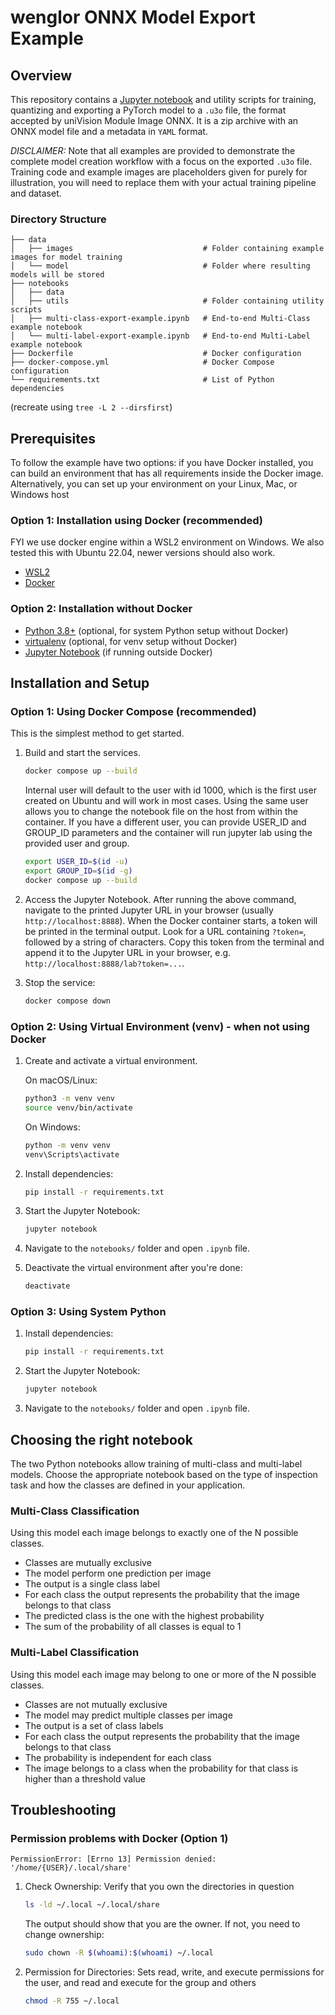 # wenglor ONNX Model Export Example

## Overview

This repository contains a [Jupyter notebook](notebooks/model-export-example.ipynb) and utility scripts for training, quantizing and exporting a PyTorch model to
a `.u3o` file, the format accepted by uniVision Module Image ONNX. It is a zip archive with an ONNX model file and a metadata in `YAML` format.

*DISCLAIMER:* Note that all examples are provided to demonstrate the complete model creation workflow with a focus on the exported `.u3o` file.
Training code and example images are placeholders given for purely for illustration, you will need to replace them with your actual training pipeline
and dataset.

### Directory Structure

```shell
├── data
│   ├── images                             # Folder containing example images for model training
│   └── model                              # Folder where resulting models will be stored
├── notebooks
│   ├── data
│   ├── utils                              # Folder containing utility scripts
│   ├── multi-class-export-example.ipynb   # End-to-end Multi-Class example notebook
│   └── multi-label-export-example.ipynb   # End-to-end Multi-Label example notebook
├── Dockerfile                             # Docker configuration
├── docker-compose.yml                     # Docker Compose configuration
└── requirements.txt                       # List of Python dependencies                
```

(recreate using `tree -L 2 --dirsfirst`)

## Prerequisites

To follow the example have two options: if you have Docker installed, you can build an environment that has all requirements inside the Docker image. Alternatively, you can set up your environment on your  Linux, Mac, or Windows host

### Option 1: Installation using Docker (recommended)

FYI we use docker engine within a WSL2 environment on Windows. We also tested this with Ubuntu 22.04, newer versions should also work.

- [WSL2](https://learn.microsoft.com/en-us/windows/wsl/install)
- [Docker](https://docs.docker.com/engine/install/)

### Option 2: Installation without Docker

- [Python 3.8+](https://www.python.org/downloads/) (optional, for system Python setup without Docker)
- [virtualenv](https://virtualenv.pypa.io/en/latest/installation.html) (optional, for venv setup without Docker)
- [Jupyter Notebook](https://jupyter.org/install) (if running outside Docker)

## Installation and Setup

### Option 1: Using Docker Compose (recommended)

This is the simplest method to get started.

1. Build and start the services.

   ```bash
   docker compose up --build
   ```

   Internal user will default to the user with id 1000, which is the first user created on Ubuntu and will work in most cases.
   Using the same user allows you to change the notebook file on the host from within the container.
   If you have a different user, you can provide USER_ID and GROUP_ID parameters and the
   container will run jupyter lab using the provided user and group.

   ```bash
   export USER_ID=$(id -u)
   export GROUP_ID=$(id -g)
   docker compose up --build
   ```

2. Access the Jupyter Notebook. After running the above command, navigate to the printed Jupyter URL in your browser (usually `http://localhost:8888`). When the Docker container starts, a token will be printed in the terminal output. Look for a URL containing `?token=`, followed by a string of characters. Copy this token from the terminal and append it to the Jupyter URL in your browser, e.g. `http://localhost:8888/lab?token=...`.

3. Stop the service:

   ```bash
   docker compose down
   ```

### Option 2: Using Virtual Environment (venv) - when not using Docker

1. Create and activate a virtual environment.

   On macOS/Linux:

   ```bash
   python3 -m venv venv
   source venv/bin/activate
   ```

   On Windows:

   ```bash
   python -m venv venv
   venv\Scripts\activate
   ```

2. Install dependencies:

   ```bash
   pip install -r requirements.txt
   ```

3. Start the Jupyter Notebook:

   ```bash
   jupyter notebook
   ```

4. Navigate to the `notebooks/` folder and open `.ipynb` file.

5. Deactivate the virtual environment after you're done:

   ```bash
   deactivate
   ```

### Option 3: Using System Python

1. Install dependencies:

   ```bash
   pip install -r requirements.txt
   ```

2. Start the Jupyter Notebook:

   ```bash
   jupyter notebook
   ```

3. Navigate to the `notebooks/` folder and open `.ipynb` file.

## Choosing the right notebook
   The two Python notebooks allow training of multi-class and multi-label models. Choose the appropriate notebook based on the type of inspection task and how the classes are defined in your application.

### Multi-Class Classification
   Using this model each image belongs to exactly one of the N possible classes.
   - Classes are mutually exclusive
   - The model perform one prediction per image
   - The output is a single class label
   - For each class the output represents the probability that the image belongs to that class
   - The predicted class is the one with the highest probability
   - The sum of the probability of all classes is equal to 1

### Multi-Label Classification
   Using this model each image may belong to one or more of the N possible classes.
   - Classes are not mutually exclusive
   - The model may predict multiple classes per image
   - The output is a set of class labels
   - For each class the output represents the probability that the image belongs to that class
   - The probability is independent for each class
   - The image belongs to a class when the probability for that class is higher than a threshold value

## Troubleshooting

### Permission problems with Docker (Option 1)

`PermissionError: [Errno 13] Permission denied: '/home/{USER}/.local/share'`

   1. Check Ownership:
      Verify that you own the directories in question

      ```bash
      ls -ld ~/.local ~/.local/share
      ```

      The output should show that you are the owner. If not, you need to change ownership:

      ```bash
      sudo chown -R $(whoami):$(whoami) ~/.local
      ```

   2. Permission for Directories:
      Sets read, write, and execute permissions for the user, and read and execute for the group and others

      ```bash
      chmod -R 755 ~/.local
      ```

